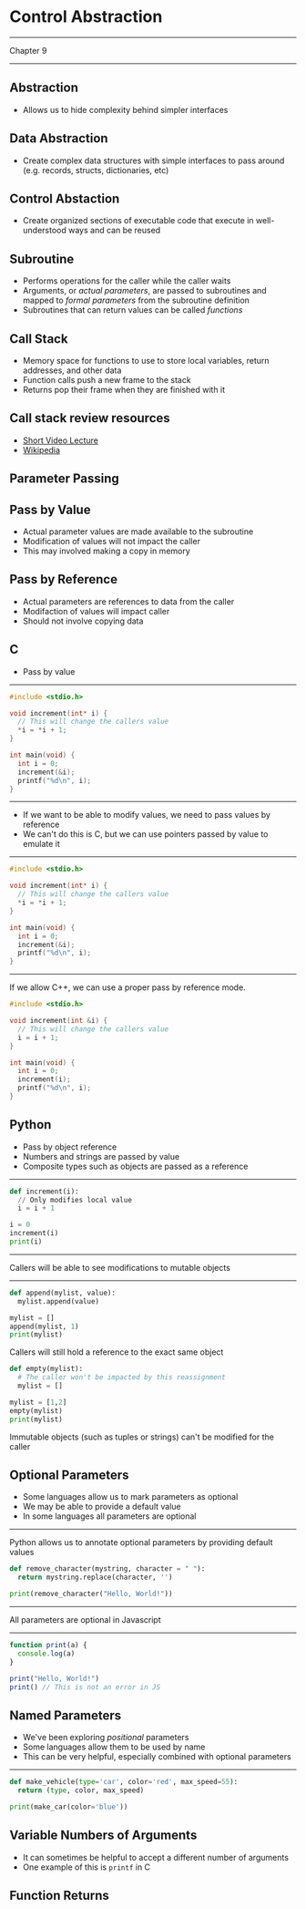 Control Abstraction
===================

---

Chapter 9

---

Abstraction
-----------

- Allows us to hide complexity behind simpler interfaces

Data Abstraction
----------------

- Create complex data structures with simple interfaces to pass around (e.g. records, structs, dictionaries, etc)

Control Abstaction
------------------

- Create organized sections of executable code that execute in well-understood ways and can be reused

Subroutine
----------

- Performs operations for the caller while the caller waits
- Arguments, or *actual parameters*, are passed to subroutines and mapped to *formal parameters* from the subroutine definition
- Subroutines that can return values can be called *functions*

Call Stack
----------

- Memory space for functions to use to store local variables, return addresses, and other data
- Function calls push a new frame to the stack
- Returns pop their frame when they are finished with it

Call stack review resources
---------------------------

- [Short Video Lecture](https://www.youtube.com/watch?v=Q2sFmqvpBe0)
- [Wikipedia](https://en.wikipedia.org/wiki/Call_stack)

Parameter Passing
-----------------



Pass by Value
-------------

- Actual parameter values are made available to the subroutine
- Modification of values will not impact the caller
- This may involved making a copy in memory

Pass by Reference
-----------------

- Actual parameters are references to data from the caller
- Modifaction of values will impact caller
- Should not involve copying data

C
---

- Pass by value

---

```c
#include <stdio.h>

void increment(int* i) {
  // This will change the callers value
  *i = *i + 1;
}

int main(void) {
  int i = 0;
  increment(&i);
  printf("%d\n", i);
}
```

---

- If we want to be able to modify values, we need to pass values by reference
- We can't do this is C, but we can use pointers passed by value to emulate it

---

```c
#include <stdio.h>

void increment(int* i) {
  // This will change the callers value
  *i = *i + 1;
}

int main(void) {
  int i = 0;
  increment(&i);
  printf("%d\n", i);
}
```

---

If we allow C++, we can use a proper pass by reference mode.

```c++
#include <stdio.h>

void increment(int &i) {
  // This will change the callers value
  i = i + 1;
}

int main(void) {
  int i = 0;
  increment(i);
  printf("%d\n", i);
}
```

Python
------

- Pass by object reference
- Numbers and strings are passed by value
- Composite types such as objects are passed as a reference

---

```python
def increment(i):
  // Only modifies local value
  i = i + 1

i = 0
increment(i)
print(i)
```

---

Callers will be able to see modifications to mutable objects

---

```python
def append(mylist, value):
  mylist.append(value)

mylist = []
append(mylist, 1)
print(mylist)
```

Callers will still hold a reference to the exact same object

```python
def empty(mylist):
  # The caller won't be impacted by this reassignment
  mylist = []

mylist = [1,2]
empty(mylist)
print(mylist)
```

Immutable objects (such as tuples or strings) can't be modified for the caller

Optional Parameters
-------------------

- Some languages allow us to mark parameters as optional
- We may be able to provide a default value
- In some languages all parameters are optional

---

Python allows us to annotate optional parameters by providing default values

```python
def remove_character(mystring, character = " "):
  return mystring.replace(character, '')

print(remove_character("Hello, World!"))
```

---

All parameters are optional in Javascript

---

```js
function print(a) {
  console.log(a)
}

print("Hello, World!")
print() // This is not an error in JS
```

Named Parameters
----------------

- We've been exploring *positional* parameters
- Some languages allow them to be used by name
- This can be very helpful, especially combined with optional parameters

---

```python
def make_vehicle(type='car', color='red', max_speed=55):
  return (type, color, max_speed)

print(make_car(color='blue')) 
```

Variable Numbers of Arguments
-----------------------------

- It can sometimes be helpful to accept a different number of arguments
- One example of this is `printf` in C

Function Returns
----------------
